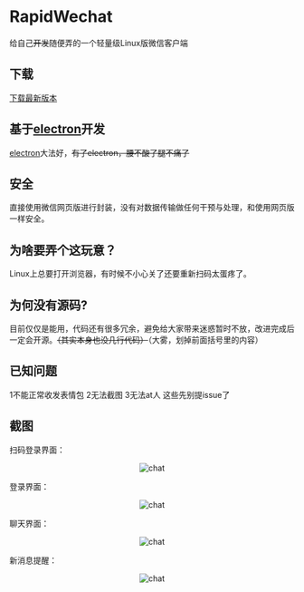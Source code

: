 # RapidWechat
给自己~~开发~~随便弄的一个轻量级Linux版微信客户端
## 下载
[下载最新版本]
## 基于[electron]开发
[electron]大法好，~~有了electron，腰不酸了腿不痛了~~
## 安全
直接使用微信网页版进行封装，没有对数据传输做任何干预与处理，和使用网页版一样安全。
## 为啥要弄个这玩意？
Linux上总要打开浏览器，有时候不小心关了还要重新扫码太蛋疼了。
## 为何没有源码?
目前仅仅是能用，代码还有很多冗余，避免给大家带来迷惑暂时不放，改进完成后一定会开源。~~（其实本身也没几行代码）~~（大雾，划掉前面括号里的内容）
## 已知问题
1不能正常收发表情包
2无法截图
3无法at人
这些先别提issue了

## 截图
扫码登录界面：
<p align="center">
  <img src="https://github.com/iBeiKeCyn/rapidwechat/blob/master/screenshot/pic.png?raw=true" alt="chat">
</p>
登录界面：
<p align="center">
  <img src="https://github.com/iBeiKeCyn/rapidwechat/blob/master/screenshot/login.png?raw=true" alt="chat">
</p>
聊天界面：
<p align="center">
  <img src="https://github.com/iBeiKeCyn/rapidwechat/blob/master/screenshot/chat.png?raw=true" alt="chat">
</p>
新消息提醒：
<p align="center">
  <img src="https://github.com/iBeiKeCyn/rapidwechat/blob/master/screenshot/notice.png?raw=true" alt="chat">
</p>




[下载最新版本]:  https://github.com/iBeiKeCyn/rapidwechat/releases
[electron]: https://github.com/electron/electron
